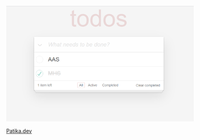 ![Todo App](https://github.com/ahmetalisarihan/todos_app_react/blob/master/public/images/todoapp.PNG)

[Patika.dev](https://app.patika.dev/)
